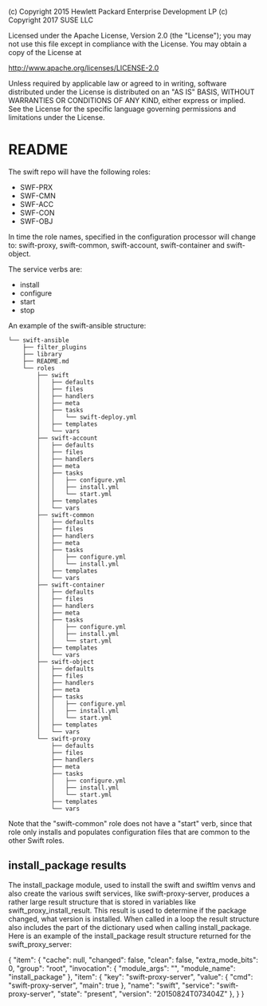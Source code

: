 
(c) Copyright 2015 Hewlett Packard Enterprise Development LP
(c) Copyright 2017 SUSE LLC

Licensed under the Apache License, Version 2.0 (the "License"); you may
not use this file except in compliance with the License. You may obtain
a copy of the License at

http://www.apache.org/licenses/LICENSE-2.0

Unless required by applicable law or agreed to in writing, software
distributed under the License is distributed on an "AS IS" BASIS, WITHOUT
WARRANTIES OR CONDITIONS OF ANY KIND, either express or implied. See the
License for the specific language governing permissions and limitations
under the License.


README
======

The swift repo will have the following roles:
- SWF-PRX
- SWF-CMN
- SWF-ACC
- SWF-CON
- SWF-OBJ

In time the role names, specified in the configuration processor will change
to: swift-proxy, swift-common, swift-account, swift-container and
swift-object.

The service verbs are:
- install
- configure
- start
- stop

An example of the swift-ansible structure:
```
└── swift-ansible
    ├── filter_plugins
    ├── library
    ├── README.md
    └── roles
        ├── swift
        │   ├── defaults
        │   ├── files
        │   ├── handlers
        │   ├── meta
        │   ├── tasks
        │   │   └── swift-deploy.yml
        │   ├── templates
        │   └── vars
        ├── swift-account
        │   ├── defaults
        │   ├── files
        │   ├── handlers
        │   ├── meta
        │   ├── tasks
        │   │   ├── configure.yml
        │   │   ├── install.yml
        │   │   └── start.yml
        │   ├── templates
        │   └── vars
        ├── swift-common
        │   ├── defaults
        │   ├── files
        │   ├── handlers
        │   ├── meta
        │   ├── tasks
        │   │   ├── configure.yml
        │   │   └── install.yml
        │   ├── templates
        │   └── vars
        ├── swift-container
        │   ├── defaults
        │   ├── files
        │   ├── handlers
        │   ├── meta
        │   ├── tasks
        │   │   ├── configure.yml
        │   │   ├── install.yml
        │   │   └── start.yml
        │   ├── templates
        │   └── vars
        ├── swift-object
        │   ├── defaults
        │   ├── files
        │   ├── handlers
        │   ├── meta
        │   ├── tasks
        │   │   ├── configure.yml
        │   │   ├── install.yml
        │   │   └── start.yml
        │   ├── templates
        │   └── vars
        └── swift-proxy
            ├── defaults
            ├── files
            ├── handlers
            ├── meta
            ├── tasks
            │   ├── configure.yml
            │   ├── install.yml
            │   └── start.yml
            ├── templates
            └── vars

```

Note that the "swift-common" role does not have a "start" verb, since that role
only installs and populates configuration files that are common to the other
Swift roles.

install_package results
-----------------------
The install_package module, used to install the swift and swiftlm venvs and also
create the various swift services, like swift-proxy-server, produces a rather
large result structure that is stored in variables like swift_proxy_install_result.
This result is used to determine  if the package changed, what version is
installed. When called in a loop the result structure also includes the
part of the dictionary used when calling install_package. Here is an example of
the install_package result structure returned for the swift_proxy_server:

{
    "item": {
        "cache": null,
        "changed": false,
        "clean": false,
        "extra_mode_bits": 0,
        "group": "root",
        "invocation": {
            "module_args": "",
            "module_name": "install_package"
        },
        "item": {
            "key": "swift-proxy-server",
            "value": {
                "cmd": "swift-proxy-server",
                "main": true
        },
        "name": "swift",
        "service": "swift-proxy-server",
        "state": "present",
        "version": "20150824T073404Z"
        },
    }
}

